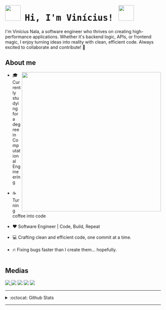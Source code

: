 <h1 align="left">
  <img src="https://user-images.githubusercontent.com/74038190/213844263-a8897a51-32f4-4b3b-b5c2-e1528b89f6f3.png" width="50px" /> &nbsp<samp>Hi, I'm Vinícius! </samp><img src="https://user-images.githubusercontent.com/74038190/213844263-a8897a51-32f4-4b3b-b5c2-e1528b89f6f3.png" width="50px" /> &nbsp
</h1>

I'm Vinícius Nala, a software engineer who thrives on creating high-performance applications. Whether it's backend logic, APIs, or frontend magic, I enjoy turning ideas into reality with clean, efficient code. Always excited to collaborate and contribute! 🚀

<h2>About me</h2>
<img align="right" src="https://github.com/Anmol-Baranwal/Cool-GIFs-For-GitHub/assets/74038190/7d484dc9-68a9-4ee6-a767-aea59035c12d" width="450">
<ul>
  <li>🎓 Currently studying for a degree in Computational Engineering</li><br>
  <li>☕ Turning coffee into code</li><br>
  <li>❤️ Software Engineer | Code, Build, Repeat</li><br>
  <li>💻 Crafting clean and efficient code, one commit at a time.</li><br>
  <li>🔥 Fixing bugs faster than I create them... hopefully.</li><br>
</ul>

<h2>Medias</h2>
  <a href="https://viniciusnalasantos.github.io/PersonalWebsite/#/home"><img src="https://img.shields.io/badge/website-000000?style=for-the-badge&logo=About.me&logoColor=white"</a>
  <a href="https://br.linkedin.com/in/vinicius-nala-4b282a228" target="_blank"><img src="https://img.shields.io/badge/LinkedIn-0077B5?style=for-the-badge&logo=linkedin&logoColor=white"></a>
  <a href="https://medium.com/@viniciusnala" target="_blank"><img src="https://img.shields.io/badge/Medium-12100E?style=for-the-badge&logo=medium&logoColor=white"></a>
  <a href="https://www.kaggle.com/viniciusnalasantos" target="_blank"><img src="https://img.shields.io/badge/Kaggle-20BEFF?style=for-the-badge&logo=Kaggle&logoColor=white"></a>
  <a href="https://www.hackerrank.com/vinicius_nala" target="_blank"><img src="https://img.shields.io/badge/-Hackerrank-2EC866?style=for-the-badge&logo=HackerRank&logoColor=white"></a>

---
<details>
  <summary>:octocat: Github Stats</summary>
  <br>
  <div align="center">
    <a href="https://github.com/viniciusnalasantos">
    <img height="180em" src="https://github-readme-stats-sigma-five.vercel.app/api?username=viniciusnalasantos&show_icons=true&theme=minimal&include_all_commits=true&count_private=true"/>
    <img height="180em" src="https://github-readme-stats-sigma-five.vercel.app/api/top-langs/?username=viniciusnalasantos&layout=compact&langs_count=7&theme=minimal"/>
  </div>
</details>

---
